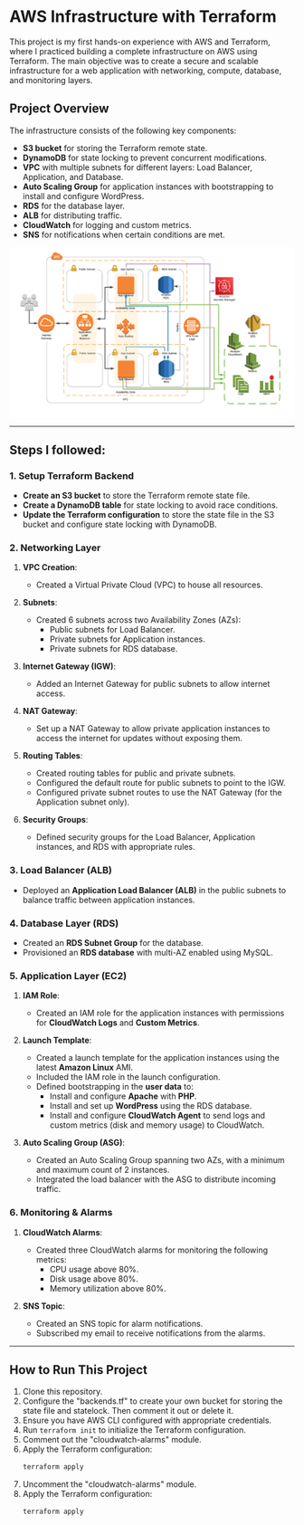# AWS Infrastructure with Terraform

This project is my first hands-on experience with AWS and Terraform, where I practiced building a complete infrastructure on AWS using Terraform. The main objective was to create a secure and scalable infrastructure for a web application with networking, compute, database, and monitoring layers.

## Project Overview

The infrastructure consists of the following key components:
- **S3 bucket** for storing the Terraform remote state.
- **DynamoDB** for state locking to prevent concurrent modifications.
- **VPC** with multiple subnets for different layers: Load Balancer, Application, and Database.
- **Auto Scaling Group** for application instances with bootstrapping to install and configure WordPress.
- **RDS** for the database layer.
- **ALB** for distributing traffic.
- **CloudWatch** for logging and custom metrics.
- **SNS** for notifications when certain conditions are met.

![Infrastructure Diagram](InfrastructureDiagram.png)

---

## Steps I followed:

### 1. Setup Terraform Backend

- **Create an S3 bucket** to store the Terraform remote state file.
- **Create a DynamoDB table** for state locking to avoid race conditions.
- **Update the Terraform configuration** to store the state file in the S3 bucket and configure state locking with DynamoDB.

### 2. Networking Layer

1. **VPC Creation**:
   - Created a Virtual Private Cloud (VPC) to house all resources.

2. **Subnets**:
   - Created 6 subnets across two Availability Zones (AZs):
     - Public subnets for Load Balancer.
     - Private subnets for Application instances.
     - Private subnets for RDS database.

3. **Internet Gateway (IGW)**:
   - Added an Internet Gateway for public subnets to allow internet access.

4. **NAT Gateway**:
   - Set up a NAT Gateway to allow private application instances to access the internet for updates without exposing them.

5. **Routing Tables**:
   - Created routing tables for public and private subnets.
   - Configured the default route for public subnets to point to the IGW.
   - Configured private subnet routes to use the NAT Gateway (for the Application subnet only).

6. **Security Groups**:
   - Defined security groups for the Load Balancer, Application instances, and RDS with appropriate rules.

### 3. Load Balancer (ALB)

- Deployed an **Application Load Balancer (ALB)** in the public subnets to balance traffic between application instances.

### 4. Database Layer (RDS)

- Created an **RDS Subnet Group** for the database.
- Provisioned an **RDS database** with multi-AZ enabled using MySQL.

### 5. Application Layer (EC2)

1. **IAM Role**:
   - Created an IAM role for the application instances with permissions for **CloudWatch Logs** and **Custom Metrics**.

2. **Launch Template**:
   - Created a launch template for the application instances using the latest **Amazon Linux** AMI.
   - Included the IAM role in the launch configuration.
   - Defined bootstrapping in the **user data** to:
     - Install and configure **Apache** with **PHP**.
     - Install and set up **WordPress** using the RDS database.
     - Install and configure **CloudWatch Agent** to send logs and custom metrics (disk and memory usage) to CloudWatch.

3. **Auto Scaling Group (ASG)**:
   - Created an Auto Scaling Group spanning two AZs, with a minimum and maximum count of 2 instances.
   - Integrated the load balancer with the ASG to distribute incoming traffic.

### 6. Monitoring & Alarms

1. **CloudWatch Alarms**:
   - Created three CloudWatch alarms for monitoring the following metrics:
     - CPU usage above 80%.
     - Disk usage above 80%.
     - Memory utilization above 80%.

2. **SNS Topic**:
   - Created an SNS topic for alarm notifications.
   - Subscribed my email to receive notifications from the alarms.

---

## How to Run This Project

1. Clone this repository.
2. Configure the "backends.tf" to create your own bucket for storing the state file and statelock. Then comment it out or delete it.
3. Ensure you have AWS CLI configured with appropriate credentials.
4. Run `terraform init` to initialize the Terraform configuration.
5. Comment out the "cloudwatch-alarms" module.
6. Apply the Terraform configuration:
   ```bash
   terraform apply
7. Uncomment the "cloudwatch-alarms" module.
8. Apply the Terraform configuration:
   ```bash
   terraform apply